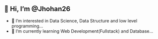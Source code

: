 ## 👋 Hi, I’m @Jhohan26
- 👀 I’m interested in Data Science, Data Structure and low level programming...
- 🌱 I’m currently learning Web Development(Fullstack) and Database...

<!---
Jhohan26/Jhohan26 is a ✨ special ✨ repository because its `README.md` (this file) appears on your GitHub profile.
You can click the Preview link to take a look at your changes.
--->
